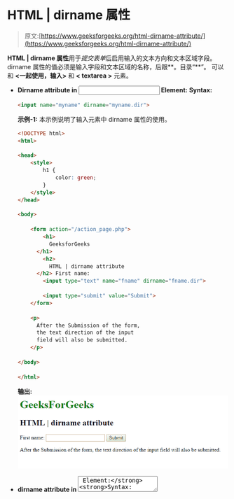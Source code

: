 # HTML | dirname 属性

> 原文:[https://www.geeksforgeeks.org/html-dirname-attribute/](https://www.geeksforgeeks.org/html-dirname-attribute/)

**HTML | dirname 属性**用于*提交表单*后启用输入的文本方向和文本区域字段。dirname 属性的值必须是输入字段和文本区域的名称，后跟**。目录“**”。
可以和 **<一起使用，输入>** 和 **< textarea >** 元素。

*   **Dirname attribute in <input> Element:**
    **Syntax:**

    ```html
    <input name="myname" dirname="myname.dir">
    ```

    **示例-1:** 本示例说明了输入元素中 dirname 属性的使用。

    ```html
    <!DOCTYPE html>
    <html>

    <head>
        <style>
            h1 {
                color: green;
            }
        </style>
    </head>

    <body>

        <form action="/action_page.php">
            <h1>
              GeeksforGeeks
          </h1>
            <h2>
              HTML | dirname attribute
          </h2> First name:
            <input type="text" name="fname" dirname="fname.dir">

            <input type="submit" value="Submit">
        </form>

        <p>
          After the Submission of the form, 
          the text direction of the input 
          field will also be submitted.
        </p>

    </body>

    </html>
    ```

    **输出:**
    ![](img/44207ea1f6fb18d2120d094a6c0c246b.png)

*   **dirname attribute in <textarea> Element:**
    **Syntax:**

    ```html
    <textarea name="myname" dirname="myname.dir"></textarea>
    ```

    **示例-2:** 本示例说明了在 Textarea 元素中使用 dirname 属性。

    ```html
    <!DOCTYPE html>
    <html>

    <head>
        <style>
            h1 {
                color: green;
            }
        </style>
    </head>

    <body>

        <form action="/action_page.php">
            <h1>
              GeeksforGeeks
          </h1>
            <h2>HTML | dirname attribute
          </h2>
            <textarea name="Geeks" dirname="geeks.dir" 
                      placeholder="write something here">
            </textarea>
            <input type="submit" value="Submit">
        </form>

        <p>
            After the Submission of the form, the text 
            direction of the Textarea field will also, 
            be submitted.
        </p>
    </body>

    </html>
    ```

    **输出:**
    ![](img/5a51873874a735a0214291eade703810.png)

**支持的浏览器:**支持的浏览器 *dirname* 属性如下:

*   谷歌 Chrome
*   歌剧
*   旅行队